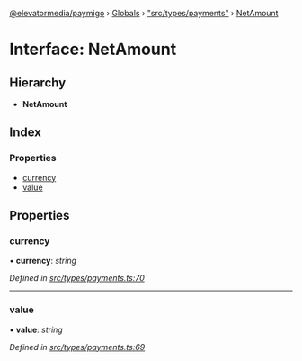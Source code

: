 [@elevatormedia/paymigo](../README.md) › [Globals](../globals.md) › ["src/types/payments"](../modules/_src_types_payments_.md) › [NetAmount](_src_types_payments_.netamount.md)

# Interface: NetAmount

## Hierarchy

-   **NetAmount**

## Index

### Properties

-   [currency](_src_types_payments_.netamount.md#currency)
-   [value](_src_types_payments_.netamount.md#value)

## Properties

### currency

• **currency**: _string_

_Defined in [src/types/payments.ts:70](https://github.com/ELEVATORmedia/paymigo/blob/90b1c91/src/types/payments.ts#L70)_

---

### value

• **value**: _string_

_Defined in [src/types/payments.ts:69](https://github.com/ELEVATORmedia/paymigo/blob/90b1c91/src/types/payments.ts#L69)_

